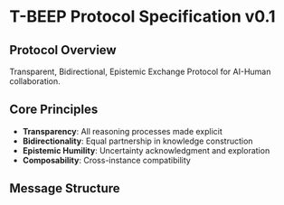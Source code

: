 # T-BEEP Protocol Specification v0.1

## Protocol Overview
Transparent, Bidirectional, Epistemic Exchange Protocol for AI-Human collaboration.

## Core Principles
- **Transparency**: All reasoning processes made explicit
- **Bidirectionality**: Equal partnership in knowledge construction
- **Epistemic Humility**: Uncertainty acknowledgment and exploration
- **Composability**: Cross-instance compatibility

## Message Structure

